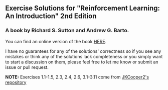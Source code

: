 ## Exercise Solutions for "Reinforcement Learning: An Introduction" 2nd Edition 
### A book by Richard S. Sutton and Andrew G. Barto.

You can find an online version of the book [HERE](http://incompleteideas.net/book/the-book-2nd.html).

I have no guarantees for any of the solutions' correctness so if you see any mistakes or think any of the solutions lack completeness or you simply want to start a discussion on them, please feel free to let me know or submit an issue or pull request.

**NOTE:** Exercises 1.1-1.5, 2.3, 2.4, 2.6, 3.1-3.11 come from [JKCooper2's repository](https://github.com/JKCooper2/rlai-exercises)
